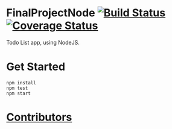 # FinalProjectNode [![Build Status](https://travis-ci.com/EloiAncellin/FinalProjectNode.svg?branch=master)](https://travis-ci.com/EloiAncellin/FinalProjectNode) [![Coverage Status](https://coveralls.io/repos/github/EloiAncellin/FinalProjectNode/badge.svg?branch=master)](https://coveralls.io/github/EloiAncellin/FinalProjectNode?branch=master)

Todo List app, using NodeJS.

# Get Started

```
npm install
npm test
npm start
```

# [Contributors](https://github.com/EloiAncellin/FinalProjectNode/blob/master/CONTRIBUTORS.md)
